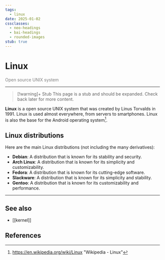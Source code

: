 ```yaml
---
tags:
  - linux
date: 2025-01-02
cssclasses:
  - neo-headings
  - bai-headings
  - rounded-images
stub: true
---
```

# Linux
<p class="text-center" style="margin:0;color:gray;">Open source UNIX system</p>

***
>[!warning]+ Stub
> This page is a stub and should be expanded. Check back later for more content.

**Linux** is a open source UNIX system that was created by Linus Torvalds in 1991. Linux is used almost everywhere, from servers to smartphones. Linux is also the base for the Android operating system[^1]. 

## Linux distributions

Here are the main Linux distributions (not including the many derivatives):

- **Debian**: A distribution that is known for its stability and security. 
- **Arch Linux**: A distribution that is known for its simplicity and customizability.
- **Fedora**: A distribution that is known for its cutting-edge software.
- **Slackware**: A distribution that is known for its simplicity and stability.
- **Gentoo**: A distribution that is known for its customizability and performance.

***
## See also
- [[kernel]]

## References
[^1]: https://en.wikipedia.org/wiki/Linux "Wikipedia - Linux"